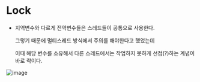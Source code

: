 # Lock
- 지역변수와 다르게 전역변수들은 스레드들이 공통으로 사용한다.
  
  그렇기 때문에 멀티스레드 방식에서 주의를 해야한다고 했었는데
  
  이때 해당 변수를 소유해서 다른 스레드에서는 작업하지 못하게 선점(?)하는 계념이 바로 락이다.
  
![image](https://github.com/yoodonghoon/Memory/assets/145320150/90036fb4-e124-4683-bd86-9d79494d2183)
